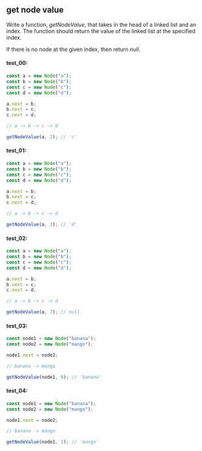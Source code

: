 ## get node value

Write a function, _getNodeValue_, that takes in the head of a linked list and an index. The
function should return the value of the linked list at the specified index.

If there is no node at the given index, then return *null*.

#### test_00:

```js
const a = new Node("a");
const b = new Node("b");
const c = new Node("c");
const d = new Node("d");

a.next = b;
b.next = c;
c.next = d;

// a -> b -> c -> d

getNodeValue(a, 2); // 'c'
```

#### test_01:

```js
const a = new Node("a");
const b = new Node("b");
const c = new Node("c");
const d = new Node("d");

a.next = b;
b.next = c;
c.next = d;

// a -> b -> c -> d

getNodeValue(a, 3); // 'd'
```

#### test_02:

```js
const a = new Node("a");
const b = new Node("b");
const c = new Node("c");
const d = new Node("d");

a.next = b;
b.next = c;
c.next = d;

// a -> b -> c -> d

getNodeValue(a, 7); // null
```

#### test_03:

```js
const node1 = new Node("banana");
const node2 = new Node("mango");

node1.next = node2;

// banana -> mango

getNodeValue(node1, 0); // 'banana'
```

#### test_04:

```js
const node1 = new Node("banana");
const node2 = new Node("mango");

node1.next = node2;

// banana -> mango

getNodeValue(node1, 1); // 'mango'
```